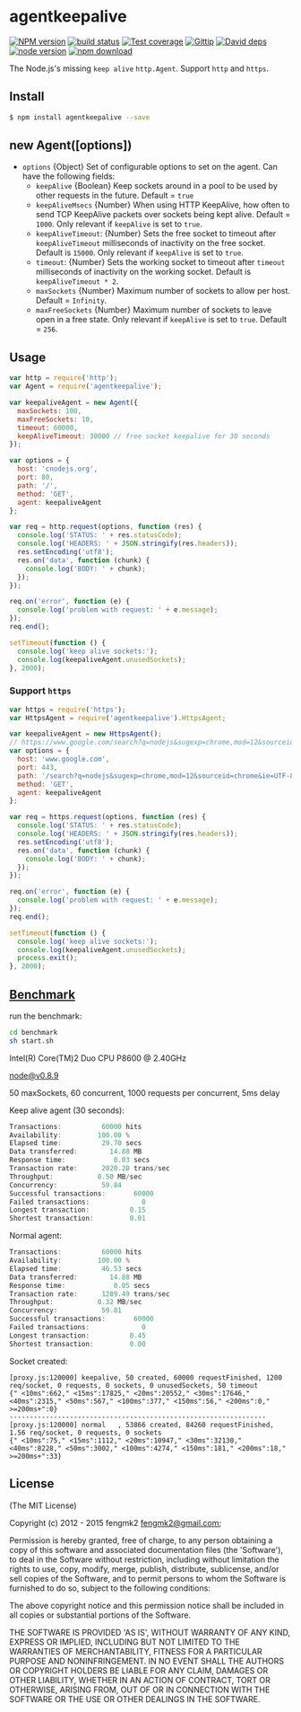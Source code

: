 # agentkeepalive

[![NPM version][npm-image]][npm-url]
[![build status][travis-image]][travis-url]
[![Test coverage][coveralls-image]][coveralls-url]
[![Gittip][gittip-image]][gittip-url]
[![David deps][david-image]][david-url]
[![node version][node-image]][node-url]
[![npm download][download-image]][download-url]

[npm-image]: https://img.shields.io/npm/v/agentkeepalive.svg?style=flat
[npm-url]: https://npmjs.org/package/agentkeepalive
[travis-image]: https://img.shields.io/travis/node-modules/agentkeepalive.svg?style=flat
[travis-url]: https://travis-ci.org/node-modules/agentkeepalive
[coveralls-image]: https://img.shields.io/coveralls/node-modules/agentkeepalive.svg?style=flat
[coveralls-url]: https://coveralls.io/r/node-modules/agentkeepalive?branch=master
[gittip-image]: https://img.shields.io/gittip/fengmk2.svg?style=flat
[gittip-url]: https://www.gittip.com/fengmk2/
[david-image]: https://img.shields.io/david/node-modules/agentkeepalive.svg?style=flat
[david-url]: https://david-dm.org/node-modules/agentkeepalive
[node-image]: https://img.shields.io/badge/node.js-%3E=_0.11-green.svg?style=flat-square
[node-url]: http://nodejs.org/download/
[download-image]: https://img.shields.io/npm/dm/agentkeepalive.svg?style=flat-square
[download-url]: https://npmjs.org/package/agentkeepalive

The Node.js's missing `keep alive` `http.Agent`. Support `http` and `https`.

## Install

```bash
$ npm install agentkeepalive --save
```

## new Agent([options])

* `options` {Object} Set of configurable options to set on the agent.
  Can have the following fields:
  * `keepAlive` {Boolean} Keep sockets around in a pool to be used by
    other requests in the future. Default = `true`
  * `keepAliveMsecs` {Number} When using HTTP KeepAlive, how often
    to send TCP KeepAlive packets over sockets being kept alive.
    Default = `1000`.  Only relevant if `keepAlive` is set to `true`.
  * `keepAliveTimeout`: {Number} Sets the free socket to timeout
    after `keepAliveTimeout` milliseconds of inactivity on the free socket.
    Default is `15000`.
    Only relevant if `keepAlive` is set to `true`.
  * `timeout`: {Number} Sets the working socket to timeout
    after `timeout` milliseconds of inactivity on the working socket.
    Default is `keepAliveTimeout * 2`.
  * `maxSockets` {Number} Maximum number of sockets to allow per
    host. Default = `Infinity`.
  * `maxFreeSockets` {Number} Maximum number of sockets to leave open
    in a free state. Only relevant if `keepAlive` is set to `true`.
    Default = `256`.

## Usage

```js
var http = require('http');
var Agent = require('agentkeepalive');

var keepaliveAgent = new Agent({
  maxSockets: 100,
  maxFreeSockets: 10,
  timeout: 60000,
  keepAliveTimeout: 30000 // free socket keepalive for 30 seconds
});

var options = {
  host: 'cnodejs.org',
  port: 80,
  path: '/',
  method: 'GET',
  agent: keepaliveAgent
};

var req = http.request(options, function (res) {
  console.log('STATUS: ' + res.statusCode);
  console.log('HEADERS: ' + JSON.stringify(res.headers));
  res.setEncoding('utf8');
  res.on('data', function (chunk) {
    console.log('BODY: ' + chunk);
  });
});

req.on('error', function (e) {
  console.log('problem with request: ' + e.message);
});
req.end();

setTimeout(function () {
  console.log('keep alive sockets:');
  console.log(keepaliveAgent.unusedSockets);
}, 2000);

```

### Support `https`

```js
var https = require('https');
var HttpsAgent = require('agentkeepalive').HttpsAgent;

var keepaliveAgent = new HttpsAgent();
// https://www.google.com/search?q=nodejs&sugexp=chrome,mod=12&sourceid=chrome&ie=UTF-8
var options = {
  host: 'www.google.com',
  port: 443,
  path: '/search?q=nodejs&sugexp=chrome,mod=12&sourceid=chrome&ie=UTF-8',
  method: 'GET',
  agent: keepaliveAgent
};

var req = https.request(options, function (res) {
  console.log('STATUS: ' + res.statusCode);
  console.log('HEADERS: ' + JSON.stringify(res.headers));
  res.setEncoding('utf8');
  res.on('data', function (chunk) {
    console.log('BODY: ' + chunk);
  });
});

req.on('error', function (e) {
  console.log('problem with request: ' + e.message);
});
req.end();

setTimeout(function () {
  console.log('keep alive sockets:');
  console.log(keepaliveAgent.unusedSockets);
  process.exit();
}, 2000);
```

## [Benchmark](https://github.com/node-modules/agentkeepalive/tree/master/benchmark)

run the benchmark:

```bash
cd benchmark
sh start.sh
```

Intel(R) Core(TM)2 Duo CPU     P8600  @ 2.40GHz

node@v0.8.9

50 maxSockets, 60 concurrent, 1000 requests per concurrent, 5ms delay

Keep alive agent (30 seconds):

```js
Transactions:          60000 hits
Availability:         100.00 %
Elapsed time:          29.70 secs
Data transferred:        14.88 MB
Response time:            0.03 secs
Transaction rate:      2020.20 trans/sec
Throughput:           0.50 MB/sec
Concurrency:           59.84
Successful transactions:       60000
Failed transactions:             0
Longest transaction:          0.15
Shortest transaction:         0.01
```

Normal agent:

```js
Transactions:          60000 hits
Availability:         100.00 %
Elapsed time:          46.53 secs
Data transferred:        14.88 MB
Response time:            0.05 secs
Transaction rate:      1289.49 trans/sec
Throughput:           0.32 MB/sec
Concurrency:           59.81
Successful transactions:       60000
Failed transactions:             0
Longest transaction:          0.45
Shortest transaction:         0.00
```

Socket created:

```
[proxy.js:120000] keepalive, 50 created, 60000 requestFinished, 1200 req/socket, 0 requests, 0 sockets, 0 unusedSockets, 50 timeout
{" <10ms":662," <15ms":17825," <20ms":20552," <30ms":17646," <40ms":2315," <50ms":567," <100ms":377," <150ms":56," <200ms":0," >=200ms+":0}
----------------------------------------------------------------
[proxy.js:120000] normal   , 53866 created, 84260 requestFinished, 1.56 req/socket, 0 requests, 0 sockets
{" <10ms":75," <15ms":1112," <20ms":10947," <30ms":32130," <40ms":8228," <50ms":3002," <100ms":4274," <150ms":181," <200ms":18," >=200ms+":33}
```

## License

(The MIT License)

Copyright (c) 2012 - 2015 fengmk2 <fengmk2@gmail.com>;

Permission is hereby granted, free of charge, to any person obtaining
a copy of this software and associated documentation files (the
'Software'), to deal in the Software without restriction, including
without limitation the rights to use, copy, modify, merge, publish,
distribute, sublicense, and/or sell copies of the Software, and to
permit persons to whom the Software is furnished to do so, subject to
the following conditions:

The above copyright notice and this permission notice shall be
included in all copies or substantial portions of the Software.

THE SOFTWARE IS PROVIDED 'AS IS', WITHOUT WARRANTY OF ANY KIND,
EXPRESS OR IMPLIED, INCLUDING BUT NOT LIMITED TO THE WARRANTIES OF
MERCHANTABILITY, FITNESS FOR A PARTICULAR PURPOSE AND NONINFRINGEMENT.
IN NO EVENT SHALL THE AUTHORS OR COPYRIGHT HOLDERS BE LIABLE FOR ANY
CLAIM, DAMAGES OR OTHER LIABILITY, WHETHER IN AN ACTION OF CONTRACT,
TORT OR OTHERWISE, ARISING FROM, OUT OF OR IN CONNECTION WITH THE
SOFTWARE OR THE USE OR OTHER DEALINGS IN THE SOFTWARE.
